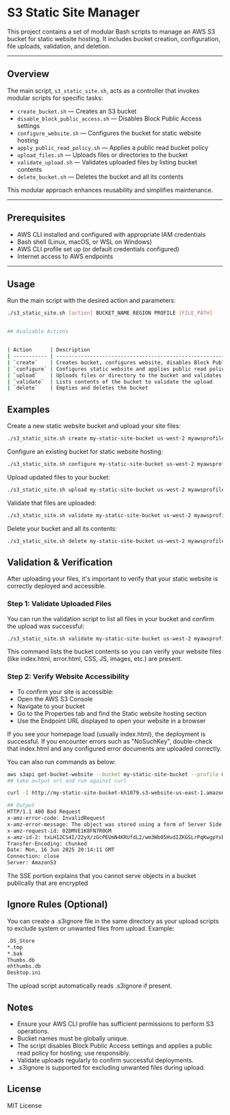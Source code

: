 # S3 Static Site Manager

This project contains a set of modular Bash scripts to manage an AWS S3 bucket for static website hosting. It includes bucket creation, configuration, file uploads, validation, and deletion.

---

## Overview

The main script, `s3_static_site.sh`, acts as a controller that invokes modular scripts for specific tasks:

- `create_bucket.sh` — Creates an S3 bucket  
- `disable_block_public_access.sh` — Disables Block Public Access settings  
- `configure_website.sh` — Configures the bucket for static website hosting  
- `apply_public_read_policy.sh` — Applies a public read bucket policy  
- `upload_files.sh` — Uploads files or directories to the bucket  
- `validate_upload.sh` — Validates uploaded files by listing bucket contents  
- `delete_bucket.sh` — Deletes the bucket and all its contents  

This modular approach enhances reusability and simplifies maintenance.

---

## Prerequisites

- AWS CLI installed and configured with appropriate IAM credentials  
- Bash shell (Linux, macOS, or WSL on Windows)  
- AWS CLI profile set up (or default credentials configured)  
- Internet access to AWS endpoints  

---

## Usage

Run the main script with the desired action and parameters:

```bash
./s3_static_site.sh [action] BUCKET_NAME REGION PROFILE [FILE_PATH]


## Avaliable Actions


| Action      | Description                                                                                                                              | FILE\_PATH Required?  |
| ----------- | ---------------------------------------------------------------------------------------------------------------------------------------- | --------------------- |
| `create`    | Creates bucket, configures website, disables Block Public Access, applies public read policy, uploads files (optional), validates upload | Optional (for upload) |
| `configure` | Configures static website and applies public read policy                                                                                 | No                    |
| `upload`    | Uploads files or directory to the bucket and validates                                                                                   | Yes                   |
| `validate`  | Lists contents of the bucket to validate the upload                                                                                      | No                    |
| `delete`    | Empties and deletes the bucket                                                                                                           | No                    |
```


## Examples

Create a new static website bucket and upload your site files:
```bash
./s3_static_site.sh create my-static-site-bucket us-west-2 myawsprofile ./site-folder
```

Configure an existing bucket for static website hosting:
```bash
./s3_static_site.sh configure my-static-site-bucket us-west-2 myawsprofile
```

Upload updated files to your bucket:
```bash
./s3_static_site.sh upload my-static-site-bucket us-west-2 myawsprofile ./site-folder
```

Validate that files are uploaded:
```bash
./s3_static_site.sh validate my-static-site-bucket us-west-2 myawsprofile
```

Delete your bucket and all its contents:
```bash
./s3_static_site.sh delete my-static-site-bucket us-west-2 myawsprofile
```

## Validation & Verification

After uploading your files, it's important to verify that your static website is correctly deployed and accessible.

### Step 1: Validate Uploaded Files

You can run the validation script to list all files in your bucket and confirm the upload was successful:

```bash
./s3_static_site.sh validate my-static-site-bucket us-west-2 myawsprofile
```
This command lists the bucket contents so you can verify your website files (like index.html, error.html, CSS, JS, images, etc.) are present.

### Step 2: Verify Website Accessibility
- To confirm your site is accessible:
- Open the AWS S3 Console
- Navigate to your bucket
- Go to the Properties tab and find the Static website hosting section
- Use the Endpoint URL displayed to open your website in a browser

If you see your homepage load (usually index.html), the deployment is successful. If you encounter errors such as "NoSuchKey", double-check that index.html and any configured error documents are uploaded correctly.

You can also run commands as below:
```bash
aws s3api get-bucket-website --bucket my-static-site-bucket --profile myawsprofile
## take output url and run against curl 

curl -I http://my-static-site-bucket-kh1079.s3-website-us-east-1.amazonaws.com

## Output
HTTP/1.1 400 Bad Request
x-amz-error-code: InvalidRequest
x-amz-error-message: The object was stored using a form of Server Side Encryption. The correct parameters must be provided to retrieve the object.
x-amz-request-id: 02DMVE1K8FN7R0GM
x-amz-id-2: txLH12CS4I/22yX/zGcPEUmN4KRUfdL2/wm3Wb05HvdIZKGSLrPqKwgpYsb24EXmWql7c9XA44k=
Transfer-Encoding: chunked
Date: Mon, 16 Jun 2025 20:14:11 GMT
Connection: close
Server: AmazonS3
```
The SSE portion explains that you cannot serve objects in a bucket publically that are encrypted 

## Ignore Rules (Optional)
You can create a .s3ignore file in the same directory as your upload scripts to exclude system or unwanted files from upload. Example:
```bash
.DS_Store
*.tmp
*.bak
Thumbs.db
ehthumbs.db
Desktop.ini
```
The upload script automatically reads .s3ignore if present.



## Notes

- Ensure your AWS CLI profile has sufficient permissions to perform S3 operations.
- Bucket names must be globally unique.
- The script disables Block Public Access settings and applies a public read policy for hosting; use responsibly.
- Validate uploads regularly to confirm successful deployments.
- .s3ignore is supported for excluding unwanted files during upload.

## License
MIT License
